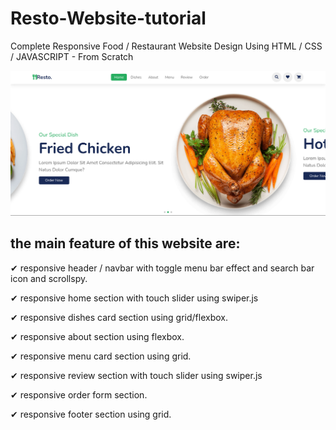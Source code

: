 # Resto-Website-tutorial
Complete Responsive Food / Restaurant Website Design Using HTML / CSS / JAVASCRIPT - From Scratch

<img src="https://github.com/Marcone-Santos1/Resto-Website-tutorial/blob/main/images/print.png?raw=true">


<h2>the main feature of this website are:</h2>
<p>✔ responsive header / navbar with toggle menu bar effect and search bar icon and scrollspy.</p>
<p>✔ responsive home section with touch slider using swiper.js</p>
<p>✔ responsive dishes card section using grid/flexbox.</p>
<p>✔ responsive about section using flexbox.</p>
<p>✔ responsive menu card section using grid.</p>
<p>✔ responsive review section with touch slider using swiper.js</p>
<p>✔ responsive order form section.</p>
<p>✔ responsive footer section using grid.</p>
